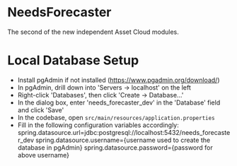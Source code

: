 # NeedsForecaster

The second of the new independent Asset Cloud modules.

# Local Database Setup
- Install pgAdmin if not installed (https://www.pgadmin.org/download/)
- In pgAdmin, drill down into 'Servers -> localhost' on the left
- Right-click 'Databases', then click 'Create -> Database...'
- In the dialog box, enter 'needs_forecaster_dev' in the 'Database' field and click 'Save'
- In the codebase, open `src/main/resources/application.properties`
- Fill in the following configuration variables accordingly:
  spring.datasource.url=jdbc:postgresql://localhost:5432/needs_forecaster_dev 
  spring.datasource.username={username used to create the database in pgAdmin}
  spring.datasource.password={password for above username}
